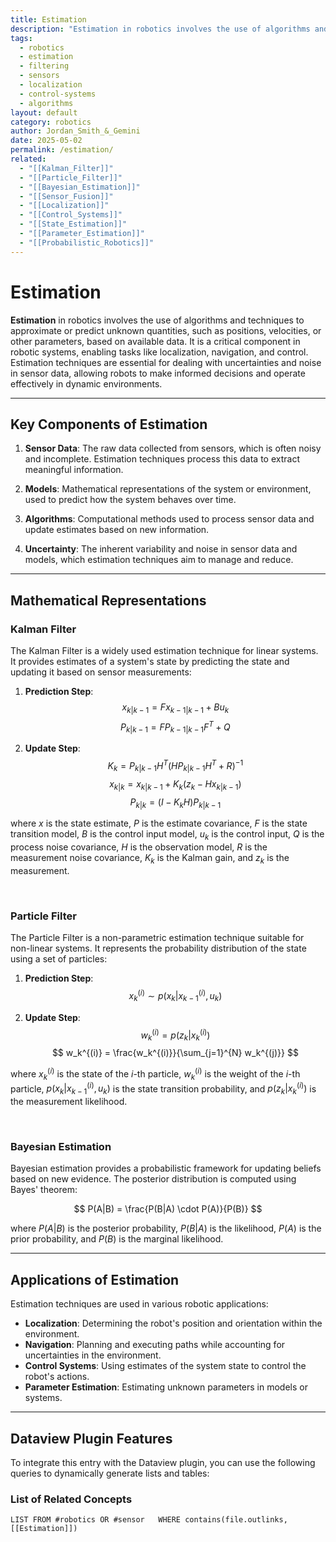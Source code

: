 ```yaml
---
title: Estimation
description: "Estimation in robotics involves the use of algorithms and techniques to approximate or predict unknown quantities, such as positions, velocities, or other parameters, based on available data."
tags:
  - robotics
  - estimation
  - filtering
  - sensors
  - localization
  - control-systems
  - algorithms
layout: default
category: robotics
author: Jordan_Smith_&_Gemini
date: 2025-05-02
permalink: /estimation/
related:
  - "[[Kalman_Filter]]"
  - "[[Particle_Filter]]"
  - "[[Bayesian_Estimation]]"
  - "[[Sensor_Fusion]]"
  - "[[Localization]]"
  - "[[Control_Systems]]"
  - "[[State_Estimation]]"
  - "[[Parameter_Estimation]]"
  - "[[Probabilistic_Robotics]]"
---
```


# Estimation

**Estimation** in robotics involves the use of algorithms and techniques to approximate or predict unknown quantities, such as positions, velocities, or other parameters, based on available data. It is a critical component in robotic systems, enabling tasks like localization, navigation, and control. Estimation techniques are essential for dealing with uncertainties and noise in sensor data, allowing robots to make informed decisions and operate effectively in dynamic environments.

---

## Key Components of Estimation

1. **Sensor Data**: The raw data collected from sensors, which is often noisy and incomplete. Estimation techniques process this data to extract meaningful information.

2. **Models**: Mathematical representations of the system or environment, used to predict how the system behaves over time.

3. **Algorithms**: Computational methods used to process sensor data and update estimates based on new information.

4. **Uncertainty**: The inherent variability and noise in sensor data and models, which estimation techniques aim to manage and reduce.

---

## Mathematical Representations

### Kalman Filter

The Kalman Filter is a widely used estimation technique for linear systems. It provides estimates of a system's state by predicting the state and updating it based on sensor measurements:

1. **Prediction Step**:
   $$
   x_{k|k-1} = F x_{k-1|k-1} + B u_k
   $$
   $$
   P_{k|k-1} = F P_{k-1|k-1} F^T + Q
   $$

2. **Update Step**:
   $$
   K_k = P_{k|k-1} H^T (H P_{k|k-1} H^T + R)^{-1}
   $$
   $$
   x_{k|k} = x_{k|k-1} + K_k (z_k - H x_{k|k-1})
   $$
   $$
   P_{k|k} = (I - K_k H) P_{k|k-1}
   $$

where $x$ is the state estimate, $P$ is the estimate covariance, $F$ is the state transition model, $B$ is the control input model, $u_k$ is the control input, $Q$ is the process noise covariance, $H$ is the observation model, $R$ is the measurement noise covariance, $K_k$ is the Kalman gain, and $z_k$ is the measurement.

<br>

### Particle Filter

The Particle Filter is a non-parametric estimation technique suitable for non-linear systems. It represents the probability distribution of the state using a set of particles:

1. **Prediction Step**:
   $$
   x_k^{(i)} \sim p(x_k | x_{k-1}^{(i)}, u_k)
   $$

2. **Update Step**:
   $$
   w_k^{(i)} = p(z_k | x_k^{(i)})
   $$
   $$
   w_k^{(i)} = \frac{w_k^{(i)}}{\sum_{j=1}^{N} w_k^{(j)}}
   $$

where $x_k^{(i)}$ is the state of the $i$-th particle, $w_k^{(i)}$ is the weight of the $i$-th particle, $p(x_k | x_{k-1}^{(i)}, u_k)$ is the state transition probability, and $p(z_k | x_k^{(i)})$ is the measurement likelihood.

<br>

### Bayesian Estimation

Bayesian estimation provides a probabilistic framework for updating beliefs based on new evidence. The posterior distribution is computed using Bayes' theorem:

$$
P(A|B) = \frac{P(B|A) \cdot P(A)}{P(B)}
$$

where $P(A|B)$ is the posterior probability, $P(B|A)$ is the likelihood, $P(A)$ is the prior probability, and $P(B)$ is the marginal likelihood.

---

## Applications of Estimation

Estimation techniques are used in various robotic applications:

- **Localization**: Determining the robot's position and orientation within the environment.
- **Navigation**: Planning and executing paths while accounting for uncertainties in the environment.
- **Control Systems**: Using estimates of the system state to control the robot's actions.
- **Parameter Estimation**: Estimating unknown parameters in models or systems.

---
## Dataview Plugin Features

To integrate this entry with the Dataview plugin, you can use the following queries to dynamically generate lists and tables:

### List of Related Concepts
```dataview
LIST FROM #robotics OR #sensor   WHERE contains(file.outlinks, [[Estimation]])
